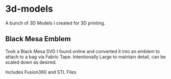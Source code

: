 # 3d-models
A bunch of 3D Models I created for 3D printing.

## Black Mesa Emblem
Took a Black Mesa SVG I found online and converted it into an emblem to attach to a bag via Fabric Tape. Intentionally Large to maintain detail, can be scaled down as desired.

Includes Fusion360 and STL Files